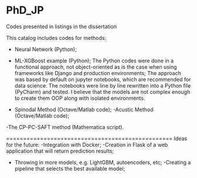 # PhD_JP
Codes presented in listings in the dissertation 

This catalog includes codes for methods:
- Neural Network (Python);
- ML-XGBoost example (Python);
The Python codes were done in a functional approach, not object-oriented as is the case when using frameworks like Django and production environments;
The approach was based by default on jupyter notebooks, which are recommended for data science. The notebooks were line by line rewritten into a Python file (PyCharm) and tested.
I believe that the models are not complex enough to create them OOP along with isolated environments.

- Spinodal Method (Octave/Matlab code);
-Acustic Method (Octave/Matlab code);

-The CP-PC-SAFT method (Mathematica script). 

=================================================
Ideas for the future:
-Integration with Docker;
-Creation in Flask of a web application that will return prediction results;
- Throwing in more models, e.g. LightGBM, autoencoders, etc;
-Creating a pipeline that selects the best available model;
